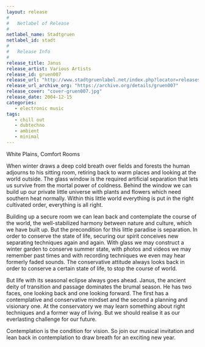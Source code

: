 ```yaml
---
layout: release
#
#   Netlabel of Release
#
netlabel_name: Stadtgruen
netlabel_id: stadt
#
#   Release Info
#
release_title: Janus
release_artist: Various Artists
release_id: gruen007
release_url: "http://www.stadtgruenlabel.net/index.php?locator=releases&id=13"
release_url_archive_org: "https://archive.org/details/gruen007"
release_cover: "cover-gruen007.jpg"
release_date: 2004-12-15
categories:
   - electronic music
tags:
   - chill out
   - dubtechno
   - ambient
   - minimal
---
```

White Plains, Comfort Rooms

When winter draws a deep cold breath over fields and forests the human adjourns to his sitting room, retiring back to warm places and looking at the world outside. The glass window is the required artificial separation that lets us survive from the mortal power of coldness. Behind the window we can build up our private little universe with plants and flowers which need southern heat normally. Within this little world everything is put in the right cultivated order, everything is all right.

Building up a secure room we can lean back and contemplate the course of the world, the well-stabilized harmony between nature and culture, which we have built up. But the precondition for this little paradise is separation. In order to conserve the state of life, securing our spirit conceives new separating techniques again and again. With glass we may construct a winter garden to conserve summer state, with photos and videos we may remember past times and with recording techniques we even may hear formerly faded sounds. The conservative attitude always looks back in order to conserve a certain state of life, to stop the course of world.

But life with its seasonal eclipse always goes ahead. Janus, the ancient deity of transition and passage dominates the brumal season. He has two faces, one looking back and one looking forward. The first has a contemplative and conservative mindset and the second a planning and visionary one. At the conservatory we may learn something about right techniques and a former way of living. But we should realise it as our everlasting challenge for our future.

Contemplation is the condition for vision. So join our musical invitation and lean back in contemplation to draw breath for an exciting new year.